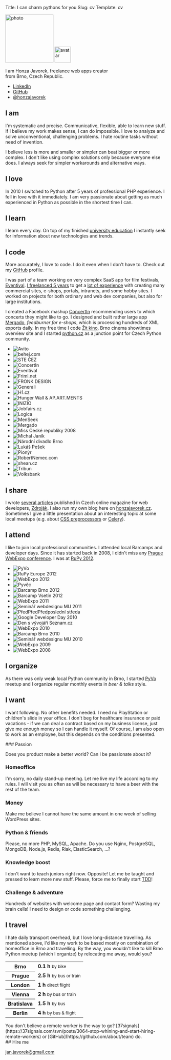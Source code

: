 Title: I can charm pythons for you
Slug: cv
Template: cv

<div class="lead">
    <p class="images">
        <img class="photo" src="images/honza.jpg" width="150" height="150" alt="photo">
        <img class="avatar" src="https://www.gravatar.com/avatar/d4a28b46d4ac5f2cc601f588becf9f74?s=50" width="50" height="50" alt="avatar">
    </p>
    <p>I am Honza Javorek, freelance web apps creator<br>from Brno, Czech Republic.</p>
    <ul>
        <li><a href="https://www.linkedin.com/in/honzajavorek">LinkedIn</a></li>
        <li><a href="https://github.com/honzajavorek">GitHub</a></li>
        <li><a href="https://twitter.com/honzajavorek">@honzajavorek</a></li>
    </ul>
</div>

## I am

I'm systematic and precise. Communicative, flexible, able to learn new stuff. If I believe my work makes sense, I can do impossible. I love to analyze and solve unconventional, challenging problems. I hate routine tasks without need of invention.

I believe less is more and smaller or simpler can beat bigger or more complex. I don't like using complex solutions only because everyone else does. I always seek for simpler workarounds and alternative ways.

## I love

In 2010 I switched to Python after 5 years of professional PHP experience. I fell in love with it immediately. I am very passionate about getting as much experienced in Python as possible in the shortest time I can.

## I learn

I learn every day. On top of my finished [university education](http://www.linkedin.com/in/honzajavorek#profile-education) I instantly seek for information about new technologies and trends.

## I code

More accurately, I love to code. I do it even when I don't have to. Check out my [GitHub](http://github.com/honzajavorek/) profile.

I was part of a team working on very complex SaaS app for film festivals, [Eventival](http://www.eventival.com/). [I freelanced 5 years](http://www.javorek.net) to get a [lot of experience](http://www.linkedin.com/in/honzajavorek#profile-skills) with creating many commercial sites, e-shops, portals, intranets, and some hobby sites. I worked on projects for both ordinary and web dev companies, but also for large institutions.

I created a Facebook mashup [ConcertIn](https://apps.facebook.com/concertin/) recommending users to which concerts they might like to go. I designed and built rather large app [Mergado](http://www.mergado.cz), *feedburner for e-shops*, which is processing hundreds of XML exports daily. In my free time I code [Žít kino](http://zitkino.cz/), Brno cinema showtimes overview site and I started [python.cz](http://python.cz/) as a junction point for Czech Python community.

<ul>
    <li>
        <img src="images/references/avito.png" alt="Avito" title="Avito">
    </li>
    <li>
        <img src="images/references/behej.png" alt="behej.com" title="behej.com">
    </li>
    <li>
        <img src="images/references/cez.png" alt="STE ČEZ" title="STE ČEZ">
    </li>
    <li>
        <img src="images/references/concertin.png" alt="ConcertIn" title="ConcertIn">
    </li>
    <li>
        <img src="images/references/eventival.png" alt="Eventival" title="Eventival">
    </li>
    <li>
        <img src="images/references/friml.png" alt="Friml.net" title="Friml.net">
    </li>
    <li>
        <img src="images/references/fronk.png" alt="FRONK DESIGN" title="FRONK DESIGN">
    </li>
    <li>
        <img src="images/references/generali.png" alt="Generali" title="Generali">
    </li>
    <li>
        <img src="images/references/h1.png" alt="H1.cz" title="H1.cz">
    </li>
    <li>
        <img src="images/references/hungerwall.png" alt="Hunger Wall &amp; AP.ART.MENTS" title="Hunger Wall &amp; AP.ART.MENTS">
    </li>
    <li>
        <img src="images/references/inizio.png" alt="INIZIO" title="INIZIO">
    </li>
    <li>
        <img src="images/references/jobfairs.png" alt="Jobfairs.cz" title="Jobfairs.cz">
    </li>
    <li>
        <img src="images/references/logica.png" alt="Logica" title="Logica">
    </li>
    <li>
        <img src="images/references/menseek.png" alt="MenSeek" title="MenSeek">
    </li>
    <li>
        <img src="images/references/mergado.png" alt="Mergado" title="Mergado">
    </li>
    <li>
        <img src="images/references/miss.png" alt="Miss České republiky 2008" title="Miss České republiky 2008">
    </li>
    <li>
        <img src="images/references/michaljanik.png" alt="Michal Janík" title="Michal Janík">
    </li>
    <li>
        <img src="images/references/ndb.png" alt="Národní divadlo Brno" title="Národní divadlo Brno">
    </li>
    <li>
        <img src="images/references/pesek.png" alt="Lukáš Pešek" title="Lukáš Pešek">
    </li>
    <li>
        <img src="images/references/pionyr.png" alt="Pionýr" title="Pionýr">
    </li>
    <li>
        <img src="images/references/robertnemec.png" alt="RobertNemec.com" title="RobertNemec.com">
    </li>
    <li>
        <img src="images/references/shean.png" alt="shean.cz" title="shean.cz">
    </li>
    <li>
        <img src="images/references/tribun.png" alt="Tribun" title="Tribun">
    </li>
    <li>
        <img src="images/references/volksbank.png" alt="Volksbank" title="Volksbank">
    </li>
</ul>

## I share

I wrote [several articles](http://www.linkedin.com/in/honzajavorek#profile-publications) published in Czech online magazine for web developers, [Zdroják](http://zdrojak.cz). I also run my own blog here on [honzajavorek.cz](http://honzajavorek.cz). Sometimes I give a little presentation about an interesting topic at some local meetups (e.g. about [CSS preprocessors](https://speakerdeck.com/u/honzajavorek/p/jak-z-css-vymacknout-maximum) or [Celery](https://speakerdeck.com/u/honzajavorek/p/jak-prezit-frontu-a-nepredbihat)).

## I attend

I like to join local professional communities. I attended local Barcamps and developer days. Since it has started back in 2008, I didn't miss any [Prague WebExpo conference](http://www.webexpo.net). I was at [RuPy 2012](http://rupy.eu/).

<ul>
    <li>
        <img src="images/attending/pyvo.png" alt="PyVo" title="PyVo">
    </li>
    <li>
        <img src="images/attending/rupy.png" alt="RuPy Europe 2012" title="RuPy Europe 2012">
    </li>
    <li>
        <img src="images/attending/webexpo2012.png" alt="WebExpo 2012" title="WebExpo 2012">
    </li>
    <li>
        <img src="images/attending/pyvec.png" alt="Pyvěc" title="Pyvěc">
    </li>
    <li>
        <img src="images/attending/barcampbrno2012.png" alt="Barcamp Brno 2012" title="Barcamp Brno 2012">
    </li>
    <li>
        <img src="images/attending/barcampvsetin2012.png" alt="Barcamp Vsetín 2012" title="Barcamp Vsetín 2012">
    </li>
    <li>
        <img src="images/attending/webexpo2011.png" alt="WebExpo 2011" title="WebExpo 2011">
    </li>
    <li>
        <img src="images/attending/pv219.png" alt="Seminář webdesignu MU 2011" title="Seminář webdesignu MU 2011">
    </li>
    <li>
        <img src="images/attending/ppps.png" alt="PředPředPředposlední středa" title="PředPředPředposlední středa">
    </li>
    <li>
        <img src="images/attending/gdd2010.png" alt="Google Developer Day 2010" title="Google Developer Day 2010">
    </li>
    <li>
        <img src="images/attending/seznam.png" alt="Den s vývojáři Seznam.cz" title="Den s vývojáři Seznam.cz">
    </li>
    <li>
        <img src="images/attending/webexpo2010.png" alt="WebExpo 2010" title="WebExpo 2010">
    </li>
    <li>
        <img src="images/attending/barcampbrno2010.png" alt="Barcamp Brno 2010" title="Barcamp Brno 2010">
    </li>
    <li>
        <img src="images/attending/pv219.png" alt="Seminář webdesignu MU 2010" title="Seminář webdesignu MU 2010">
    </li>
    <li>
        <img src="images/attending/webexpo2009.png" alt="WebExpo 2009" title="WebExpo 2009">
    </li>
    <li>
        <img src="images/attending/webexpo2008.png" alt="WebExpo 2008" title="WebExpo 2008">
    </li>
</ul>

## I organize

As there was only weak local Python community in Brno, I started [PyVo](http://twitter.com/napyvo) meetup and I organize regular monthly events in *beer & talks* style.

## I want

I want following. No other benefits needed. I need no PlayStation or children's slide in your office. I don't beg for healthcare insurance or paid vacations - if we can deal a contract based on my business license, just give me enough money so I can handle it myself. Of course, I am also open to work as an employee, but this depends on the conditions presented.

<div class="conditions" markdown="1">
### Passion

Does you product make a better world? Can I be passionate about it?

### Homeoffice

I'm sorry, no daily stand-up meeting. Let me live my life according to my rules. I will visit you as often as will be necessary to have a beer with the rest of the team.

### Money

Make me believe I cannot have the same amount in one week of selling WordPress sites.

### Python & friends

Please, no more PHP, MySQL, Apache. Do you use Nginx, PostgreSQL, MongoDB, Node.js, Redis, Riak, ElasticSearch, ...?

### Knowledge boost

I don't want to teach juniors right now. Opposite! Let me be taught and pressed to learn more new stuff. Please, force me to finally start [TDD](https://en.wikipedia.org/wiki/Test-driven_development)!

### Challenge & adventure

Hundreds of websites with welcome page and contact form? Wasting my brain cells! I need to design or code something challenging.
</div>

## I travel

I hate daily transport overhead, but I love long-distance travelling. As mentioned above, I'd like my work to be based mostly on combination of homeoffice in Brno and travelling. By the way, you wouldn't like to kill Brno Python meetup (which I organize) by relocating me away, would you?

<table>
    <tr><th>Brno</th><td><strong>0.1 h</strong> <small>by bike</small></td></tr>
    <tr><th>Prague</th><td><strong>2.5 h</strong> <small>by bus or train</small></td></tr>
    <tr><th>London</th><td><strong>1 h</strong> <small>direct flight</small></td></tr>
    <tr><th>Vienna</th><td><strong>2 h</strong> <small>by bus or train</small></td></tr>
    <tr><th>Bratislava</th><td><strong>1.5 h</strong> <small>by bus</small></td></tr>
    <tr><th>Berlin</th><td><strong>4 h</strong> <small>by bus &amp; flight</small></td></tr>
</table>

<div class="caption" markdown="1">
You don't believe a remote worker is the way to go? [37signals](https://37signals.com/svn/posts/3064-stop-whining-and-start-hiring-remote-workers) or [GitHub](https://github.com/about/team) do.
</div>

<div class="mire_me" markdown="1">
## Hire me

[jan.javorek@gmail.com](mailto:jan.javorek@gmail.com)
</div>
